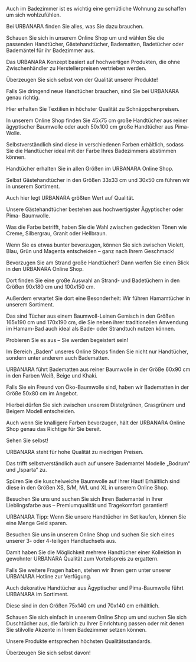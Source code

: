 Auch im Badezimmer ist es wichtig eine gemütliche Wohnung zu schaffen um sich wohlzufühlen.

Bei URBANARA finden Sie alles, was Sie dazu brauchen.

Schauen Sie sich in unserem Online Shop um und wählen Sie die passenden Handtücher, Gästehandtücher, Badematten, Badetücher oder Bademäntel für ihr Badezimmer aus.

Das URBANARA Konzept basiert auf hochwertigen Produkten, die ohne Zwischenhändler zu Herstellerpreisen vertrieben werden.

Überzeugen Sie sich selbst von der Qualität unserer Produkte!

Falls Sie dringend neue Handtücher brauchen, sind Sie bei URBANARA genau richtig.

Hier erhalten Sie Textilien in höchster Qualität zu Schnäppchenpreisen.

In unserem Online Shop finden Sie 45x75 cm große Handtücher aus reiner ägyptischer Baumwolle oder auch 50x100 cm große Handtücher aus Pima-Wolle.

Selbstverständlich sind diese in verschiedenen Farben erhältlich, sodass Sie die Handtücher ideal mit der Farbe Ihres Badezimmers abstimmen können.

Handtücher erhalten Sie in allen Größen im URBANARA Online Shop.

Selbst Gästehandtücher in den Größen 33x33 cm und 30x50 cm führen wir in unserem Sortiment.

Auch hier legt URBANARA größten Wert auf Qualität.

Unsere Gästehandtücher bestehen aus hochwertigster Ägyptischer oder Pima- Baumwolle.

Was die Farbe betrifft, haben Sie die Wahl zwischen gedeckten Tönen wie Creme, Silbergrau, Granit oder Hellbraun.

Wenn Sie es etwas bunter bevorzugen, können Sie sich zwischen Violett, Blau, Grün und Magenta entscheiden – ganz nach Ihrem Geschmack!

Bevorzugen Sie am Strand große Handtücher? Dann werfen Sie einen Blick in den URBANARA Online Shop.

Dort finden Sie eine große Auswahl an Strand- und Badetüchern in den Größen 90x180 cm und 100x150 cm.

Außerdem erwartet Sie dort eine Besonderheit: Wir führen Hamamtücher in unserem Sortiment.

Das sind Tücher aus einem Baumwoll-Leinen Gemisch in den Größen 165x190 cm und 170x190 cm, die Sie neben ihrer traditionellen Anwendung im Hamam-Bad auch ideal als Bade- oder Strandtuch nutzen können.

Probieren Sie es aus – Sie werden begeistert sein!

Im Bereich „Baden“ unseres Online Shops finden Sie nicht nur Handtücher, sondern unter anderem auch Badematten.

URBANARA führt Badematten aus reiner Baumwolle in der Größe 60x90 cm in den Farben Weiß, Beige und Khaki.

Falls Sie ein Freund von Öko-Baumwolle sind, haben wir Badematten in der Größe 50x80 cm im Angebot.

Hierbei dürfen Sie sich zwischen unserem Distelgrünen, Grasgrünem und Beigem Modell entscheiden.

Auch wenn Sie knalligere Farben bevorzugen, hält der URBANARA Online Shop genau das Richtige für Sie bereit.

Sehen Sie selbst!

URBANARA steht für hohe Qualität zu niedrigen Preisen.

Das trifft selbstverständlich auch auf unsere Bademantel Modelle „Bodrum“ und „Isparta“ zu.

Spüren Sie die kuschelweiche Baumwolle auf Ihrer Haut! Erhältlich sind diese in den Größen XS, S/M, M/L und XL in unserem Online Shop.

Besuchen Sie uns und suchen Sie sich Ihren Bademantel in Ihrer Lieblingsfarbe aus – Premiumqualität und Tragekomfort garantiert!

URBANARA Tipp: Wenn Sie unsere Handtücher im Set kaufen, können Sie eine Menge Geld sparen.

Besuchen Sie uns in unserem Online Shop und suchen Sie sich eines unserer 3- oder 4-teiligen Handtuchsets aus.

Damit haben Sie die Möglichkeit mehrere Handtücher einer Kollektion in gewohnter URBANARA Qualität zum Vorteilspreis zu ergattern.

Falls Sie weitere Fragen haben, stehen wir Ihnen gern unter unserer URBANARA Hotline zur Verfügung.

Auch dekorative Handtücher aus Ägyptischer und Pima-Baumwolle führt URBANARA im Sortiment.

Diese sind in den Größen 75x140 cm und 70x140 cm erhältlich.

Schauen Sie sich einfach in unserem Online Shop um und suchen Sie sich Duschtücher aus, die farblich zu Ihrer Einrichtung passen oder mit denen Sie stilvolle Akzente in Ihrem Badezimmer setzen können.

Unsere Produkte entsprechen höchsten Qualitätsstandards.

Überzeugen Sie sich selbst davon!
